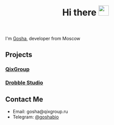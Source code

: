 
<body>
  <header>
    <h1>Hi there
    <img src="https://github.com/blackcater/blackcater/raw/main/images/Hi.gif" height="32"/></h1>
  </header>
  <div class="container">
    <p>
      I'm <a href="https://t.me/goshabio/9">Gosha</a>, developer from Moscow
    </p>
    <h2>Projects</h2>
    <h3><a href="https://qixgroup.ru">QixGroup</a></h3>
    <h3><a href="https://drobble.studio">Drobble Studio</a></h3>
    <h2>Contact Me</h2>
    <ul>
      <li>Email: gosha@qixgroup.ru</li>
      <li>Telegram: <a href="https:/t.me/goshabio">@goshabio</a></li>
    </ul>
  </div>
</body>
</html>
